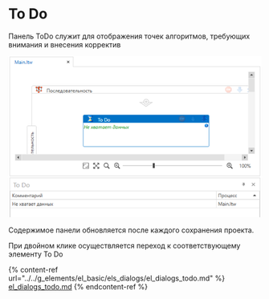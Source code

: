# To Do

Панель ToDo служит для отображения точек алгоритмов, требующих внимания и внесения корректив

![](<../../.gitbook/assets/image (567).png>)

Содержимое панели обновляется после каждого сохранения проекта.

При двойном клике осуществляется переход к соответствующему элементу To Do

{% content-ref url="../../g_elements/el_basic/els_dialogs/el_dialogs_todo.md" %}
[el\_dialogs\_todo.md](../../g\_elements/el\_basic/els\_dialogs/el\_dialogs\_todo.md)
{% endcontent-ref %}
